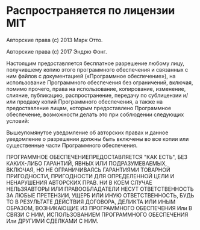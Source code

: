 # Распространяется по лицензии MIT

Авторские права (c) 2013 Марк Отто.

Авторские права (c) 2017 Эндрю Фонг.

Настоящим предоставляется бесплатное разрешение любому лицу, получившему копию этого программного обеспечения и связанных с ним файлов с документацией («Программное обеспечение»), на использование Программного обеспечения без ограничений, включая, помимо прочего, права на использование, копирование, изменение, слияние, публикацию, распространение, передачу по сублицензии и/или продажу копий Программного обеспечения, а также на предоставление лицам, которым предоставлено Программное обеспечение, возможности делать это при соблюдении следующих условий: 

 Вышеупомянутое уведомление об авторских правах и данное уведомление о разрешении должны быть включены во все копии или существенные части Программного обеспечения.

ПРОГРАММНОЕ ОБЕСПЕЧЕНИЕПРЕДОСТАВЛЯЕТСЯ "КАК ЕСТЬ", БЕЗ КАКИХ-ЛИБО ГАРАНТИЙ, ЯВНЫХ ИЛИ ПОДРАЗУМЕВАЕМЫХ, ВКЛЮЧАЯ, НО НЕ ОГРАНИЧИВАЯСЬ ГАРАНТИЯМИ ТОВАРНОЙ ПРИГОДНОСТИ, ПРИГОДНОСТИ ДЛЯ ОПРЕДЕЛЕННОЙ ЦЕЛИ И НЕНАРУШЕНИЯ АВТОРСКИХ ПРАВ. НИ В КОЕМ СЛУЧАЕ НЕЛЬЗЯАВТОРЫ ИЛИ ПРАВООБЛАДАТЕЛИ НЕСУТ ОТВЕТСТВЕННОСТЬ ЗА ЛЮБЫЕ ПРЕТЕНЗИИ, УЩЕРБ ИЛИ ИНУЮ ОТВЕТСТВЕННОСТЬ, БУДЬ ТО В РЕЗУЛЬТАТЕ ДЕЙСТВИЯ ДОГОВОРА, ДЕЛИКТА ИЛИ ИНЫМ ОБРАЗОМ, ВОЗНИКАЮЩИЕ ИЗ ПРОГРАММНОГО ОБЕСПЕЧЕНИЯ Или В СВЯЗИ С НИМ, ИСПОЛЬЗОВАНИЕМ ПРОГРАММНОГО ОБЕСПЕЧЕНИЯ Или ДРУГИМИ СДЕЛКАМИ С НИМ.
